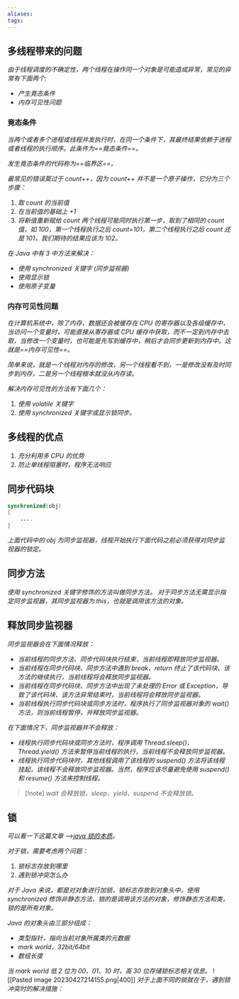 ```yaml
---
aliases: 
tags: 
---
```


## 多线程带来的问题

_由于线程调度的不确定性，两个线程在操作同一个对象是可能造成异常，常见的异常有下面两个:_
+ *产生竟态条件*
+ *内存可见性问题*

### 竟态条件

_当两个或者多个进程或线程并发执行时，在同一个条件下，其最终结果依赖于进程或者线程的执行顺序。此条件为==竟态条件==。_

_发生竟态条件的代码称为==临界区==。_

_最常见的错误莫过于 count++，因为 count++ 并不是一个原子操作，它分为三个步骤：_
1. _取 count 的当前值_
2. _在当前值的基础上 +1_
3. _将新值重新赋给 count_
_两个线程可能同时执行第一步，取到了相同的 count 值，如 100，第一个线程执行之后 count=101，第二个线程执行之后 count 还是 101，我们期待的结果应该为 102。_

_在 Java 中有 3 中方法来解决：_
+ _使用 synchronized 关键字 (同步监视器)_
+ _使用显示锁_
+ _使用原子变量_

### 内存可见性问题

_在计算机系统中，除了内存，数据还会被缓存在 CPU 的寄存器以及各级缓存中，当访问一个变量时，可能直接从寄存器或 CPU 缓存中获取，而不一定到内存中去取，当修改一个变量时，也可能是先写到缓存中，稍后才会同步更新到内存中。这就是==内存可见性==。_

_简单来说，就是一个线程对内存的修改，另一个线程看不到，一是修改没有及时同步到内存，二是另一个线程根本就没从内存读。_

_解决内存可见性的方法有下面几个：_
1. _使用 volatile 关键字_
2. _使用 synchronized 关键字或显示锁同步。_

## 多线程的优点

1. _充分利用多 CPU 的优势_
2. _防止单线程阻塞时，程序无法响应_

## 同步代码块

```java
synchronized(obj)
{
	....
}
```

_上面代码中的 obj 为同步监视器，线程开始执行下面代码之前必须获得对同步监视器的锁定。_

## 同步方法

_使用 synchronized 关键字修饰的方法叫做同步方法。_
_对于同步方法无需显示指定同步监视器，其同步监视器为 this，也就是调用该方法的对象。_

## 释放同步监视器

_同步监视器会在下面情况释放：_
+ _当前线程的同步方法、同步代码块执行结束，当前线程即释放同步监视器。_
+ _当前线程在同步代码块、同步方法中遇到 break、return 终止了该代码块、该方法的继续执行，当前线程将会释放同步监视器。_
+ _当前线程在同步代码块、同步方法中出现了未处理的 Error 或 Exception，导致了该代码块、该方法异常结束时，当前线程将会释放同步监视器。_
+ _当前线程执行同步代码块或同步方法时，程序执行了同步监视器对象的 wait() 方法，则当前线程暂停，并释放同步监视器。_

_在下面情况下，同步监视器并不会释放：_
+ _线程执行同步代码块或同步方法时，程序调用 Thread.sleep()、Thread.yield() 方法来暂停当前线程的执行，当前线程不会释放同步监视器。_
+ _线程执行同步代码块时，其他线程调用了该线程的 suspend() 方法将该线程挂起，该线程不会释放同步监视器。当然，程序应该尽量避免使用 suspend() 和 resume() 方法来控制线程。_

> [!note] *wait 会释放锁，sleep、yield、suspend 不会释放锁。*

## 锁

_可以看一下这篇文章 -->[java 锁的本质](https://blog.csdn.net/sinat_14913533/article/details/129156560)。_

_对于锁，需要考虑两个问题：_
1. _锁标志存放到哪里_
2. _遇到锁冲突怎么办_

_对于 Java 来说，都是对对象进行加锁，锁标志存放到对象头中，使用 synchronized 修饰非静态方法，锁的是调用该方法的对象，修饰静态方法和类，锁的是所有对象。_

_Java 的对象头由三部分组成：_
+ _类型指针，指向当前对象所属类的元数据_
+ _mark world，32bit/64bit_
+ _数组长度_

_当 mark world 低 2 位为 00、01、10 时，高 30 位存储锁标志相关信息。_
![[Pasted image 20230427214155.png|400]]
_对于上面不同的锁就在于，遇到锁冲突时的解决措施：_
